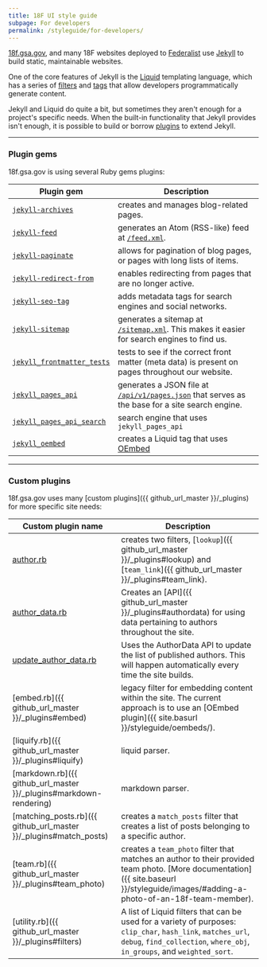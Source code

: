 ```yaml
---
title: 18F UI style guide
subpage: For developers
permalink: /styleguide/for-developers/
---
```


[18f.gsa.gov](https://18f.gsa.gov), and many 18F websites deployed to [Federalist](https://federalist.fr.cloud.gov) use [Jekyll](https://jekyllrb.com/) to build static, maintainable websites.

One of the core features of Jekyll is the [Liquid](https://shopify.github.io/liquid/) templating language, which has a series of [filters](https://shopify.github.io/liquid/filters/round/) and [tags](https://shopify.github.io/liquid/tags/iteration/) that allow developers programmatically generate content.

Jekyll and Liquid do quite a bit, but sometimes they aren't enough for a project's specific needs. When the built-in functionality that Jekyll provides isn't enough, it is possible to build or borrow [plugins](https://jekyllrb.com/docs/plugins) to extend Jekyll.

---
### Plugin gems

18f.gsa.gov is using several Ruby gems plugins:

Plugin gem | Description
--- | ---
[`jekyll-archives`](https://github.com/jekyll/jekyll-archives) | creates and manages blog-related pages.
[`jekyll-feed`](https://github.com/jekyll/jekyll-feed) | generates an Atom (RSS-like) feed at [`/feed.xml`](https://18f.gsa.gov/feed.xml).
[`jekyll-paginate`](https://jekyllrb.com/docs/pagination/) | allows for pagination of blog pages, or pages with long lists of items.
[`jekyll-redirect-from`](https://github.com/jekyll/jekyll-redirect-from) | enables redirecting from pages that are no longer active.
[`jekyll-seo-tag`](https://github.com/jekyll/jekyll-seo-tag) | adds metadata tags for search engines and social networks.
[`jekyll-sitemap`](https://github.com/jekyll/jekyll-sitemap) | generates a sitemap at [`/sitemap.xml`](https://18f.gsa.gov/sitemap.xml). This makes it easier for search engines to find us.
[`jekyll_frontmatter_tests`](https://github.com/18F/jekyll_frontmatter_tests) | tests to see if the correct front matter (meta data) is present on pages throughout our website.
[`jekyll_pages_api`](https://github.com/18F/jekyll_pages_api) | generates a JSON file at [`/api/v1/pages.json`](https://18f.gsa.gov/api/v1/pages.json) that serves as the base for a site search engine.
[`jekyll_pages_api_search`](https://github.com/18F/jekyll_pages_api_search) | search engine that uses `jekyll_pages_api`
[`jekyll_oembed`](https://github.com/18F/jekyll-oembed) | creates a Liquid tag that uses [OEmbed](https://github.com/ruby-oembed/ruby-oembed)

---

### Custom plugins
18f.gsa.gov uses many [custom plugins]({{ github_url_master }}/_plugins) for more specific site needs:

Custom plugin name | Description
--- | ---
[author.rb](https://github.com/18F/18f.gsa.gov/blob/main/_plugins/author.rb) | creates two filters, [`lookup`]({{ github_url_master }}/_plugins#lookup) and [`team_link`]({{ github_url_master }}/_plugins#team_link).
[author_data.rb](https://github.com/18F/18f.gsa.gov/blob/main/_plugins/author_data.rb) | Creates an [API]({{ github_url_master }}/_plugins#authordata) for using data pertaining to authors throughout the site.
[update_author_data.rb](https://github.com/18F/18f.gsa.gov/blob/main/_plugins/update_author_data.rb) | Uses the AuthorData API to update the list of published authors. This will happen automatically every time the site builds.
[embed.rb]({{ github_url_master }}/_plugins#embed) | legacy filter for embedding content within the site. The current approach is to use an [OEmbed plugin]({{ site.basurl }}/styleguide/oembeds/).
[liquify.rb]({{ github_url_master }}/_plugins#liquify) | liquid parser.
[markdown.rb]({{ github_url_master }}/_plugins#markdown-rendering) | markdown parser.
[matching_posts.rb]({{ github_url_master }}/_plugins#match_posts) | creates a `match_posts` filter that creates a list of posts belonging to a specific author.
[team.rb]({{ github_url_master }}/_plugins#team_photo) | creates a `team_photo` filter that matches an author to their provided team photo. [More documentation]({{ site.baseurl }}/styleguide/images/#adding-a-photo-of-an-18f-team-member).
[utility.rb]({{ github_url_master }}/_plugins#filters) | A list of Liquid filters that can be used for a variety of purposes: `clip_char`, `hash_link`, `matches_url`, `debug`, `find_collection`, `where_obj`, `in_groups`, and `weighted_sort`.
